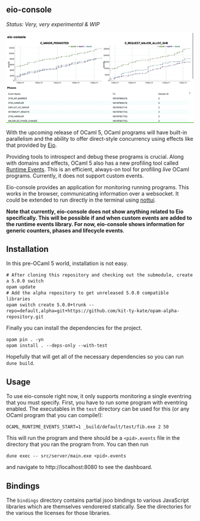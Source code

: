 eio-console
-----------

*Status: Very, very experimental & WIP*

<p align="center">
    <img src="./docs/console.gif" alt="The application running showing real time events of a live OCaml program"/>
</p>

With the upcoming release of OCaml 5, OCaml programs will have built-in parallelism and the ability to offer direct-style concurrency using effects like that provided by [Eio][].

Providing tools to introspect and debug these programs is crucial. Along with domains and effects, OCaml 5 also has a new profiling tool called [Runtime Events](https://github.com/ocaml/ocaml/pull/10964). This is an efficient, always-on tool for profiling *live* OCaml programs. Currently, it does not support custom events.

Eio-console provides an application for monitoring running programs. This works in the browser, communicating information over a websocket. It could be extended to run directly in the terminal using [nottui](https://github.com/let-def/lwd).

**Note that currently, eio-console does not show anything related to Eio specifically. This will be possible if and when custom events are added to the runtime events library. For now, eio-console shows information for generic counters, phases and lifecycle events**.

## Installation

In this pre-OCaml 5 world, installation is not easy.

```
# After cloning this repository and checking out the submodule, create a 5.0.0 switch
opam update
# Add the alpha repository to get unreleased 5.0.0 compatible libraries
opam switch create 5.0.0+trunk --repo=default,alpha=git+https://github.com/kit-ty-kate/opam-alpha-repository.git
```

Finally you can install the dependencies for the project. 

```
opam pin . -yn
opam install . --deps-only --with-test
```

Hopefully that will get all of the necessary dependencies so you can run `dune build`.

## Usage

To use eio-console right now, it only supports monitoring a single eventring that you must specify. First, you have to run some program with eventring enabled. The executables in the `test` directory can be used for this (or any OCaml program that you can compile!):

```
OCAML_RUNTIME_EVENTS_START=1 _build/default/test/fib.exe 2 50
```

This will run the program and there should be a `<pid>.events` file in the directory that you ran the program from. You can then run

```
dune exec -- src/server/main.exe <pid>.events
```

and navigate to http://localhost:8080 to see the dashboard.


## Bindings

The `bindings` directory contains partial jsoo bindings to various JavaScript libraries which are themselves vendorered statically. See the directories for the various the licenses for those libraries.

[Eio]: https://github.com/ocaml-multicore/eio

